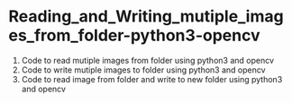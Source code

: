 # Reading_and_Writing_mutiple_images_from_folder-python3-opencv
1. Code to read mutiple images from folder using python3 and opencv
2. Code to write mutiple images to folder using python3 and opencv
3. Code to read image from folder and write to new folder using python3 and opencv
